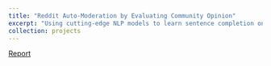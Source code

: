 ```yaml
---
title: "Reddit Auto-Moderation by Evaluating Community Opinion"
excerpt: "Using cutting-edge NLP models to learn sentence completion on comments and then deploy them to complete phrases designed by moderators"
collection: projects
---
```


[Report](/files/rco.pdf)

